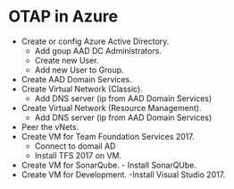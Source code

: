 # OTAP in Azure

- Create or config Azure Active Directory.
    - Add goup AAD DC Administrators.
    - Create new User.
    - Add new User to Group.    
- Create AAD Domain Services.
- Create Virtual Network (Classic).
    - Add DNS server (ip from AAD Domain Services)
- Create Virtual Network (Resource Management).
    - Add DNS server (ip from AAD Domain Services)
- Peer the vNets.
- Create VM for Team Foundation Services 2017.
    - Connect to domail AD
    - Install TFS 2017 on VM.
- Create VM for SonarQube.
        - Install SonarQUbe.
- Create VM for Development.
        -Install Visual Studio 2017.
